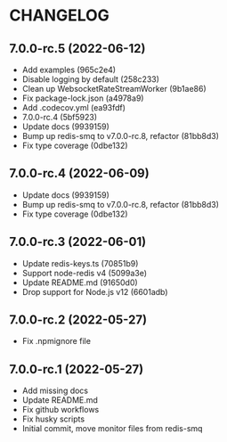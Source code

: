# CHANGELOG

## 7.0.0-rc.5 (2022-06-12)

* Add examples (965c2e4)
* Disable logging by default (258c233)
* Clean up WebsocketRateStreamWorker (9b1ae86)
* Fix package-lock.json (a4978a9)
* Add .codecov.yml (ea93fdf)
* 7.0.0-rc.4 (5bf5923)
* Update docs (9939159)
* Bump up redis-smq to v7.0.0-rc.8, refactor (81bb8d3)
* Fix type coverage (0dbe132)

## 7.0.0-rc.4 (2022-06-09)

* Update docs (9939159)
* Bump up redis-smq to v7.0.0-rc.8, refactor (81bb8d3)
* Fix type coverage (0dbe132)

## 7.0.0-rc.3 (2022-06-01)

* Update redis-keys.ts (70851b9)
* Support node-redis v4 (5099a3e)
* Update README.md (91650d0)
* Drop support for Node.js v12 (6601adb)

## 7.0.0-rc.2 (2022-05-27)

* Fix .npmignore file

## 7.0.0-rc.1 (2022-05-27)

* Add missing docs
* Update README.md
* Fix github workflows
* Fix husky scripts
* Initial commit, move monitor files from redis-smq
